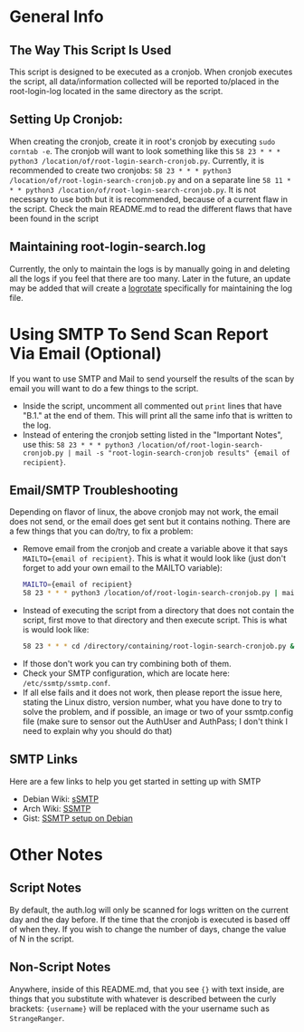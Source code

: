 # General Info
## The Way This Script Is Used
This script is designed to be executed as a cronjob. When cronjob executes the script, all data/information collected will be reported to/placed in the root-login-log located in the same directory as the script. 

## Setting Up Cronjob:
When creating the cronjob, create it in root's cronjob by executing `sudo corntab -e`. The cronjob will want to look something like this `58 23 * * * python3 /location/of/root-login-search-cronjob.py`. Currently, it is recommended to create two cronjobs: `58 23 * * * python3 /location/of/root-login-search-cronjob.py` and on a separate line `58 11 * * * python3 /location/of/root-login-search-cronjob.py`. It is not necessary to use both but it is recommended, because of a current flaw in the script. Check the main README.md to read the different flaws that have been found in the script

## Maintaining root-login-search.log
Currently, the only to maintain the logs is by manually going in and deleting all the logs if you feel that there are too many. Later in the future, an update may be added that will create a [logrotate](https://linux.die.net/man/8/logrotate) specifically for maintaining the log file.

# Using SMTP To Send Scan Report Via Email (Optional)
If you want to use SMTP and Mail to send yourself the results of the scan by email you will want to do a few things to the script.
- Inside the script, uncomment all commented out `print` lines that have "B.1." at the end of them. This will print all the same info that is written to the log.
- Instead of entering the cronjob setting listed in the "Important Notes", use this: `58 23 * * * python3 /location/of/root-login-search-cronjob.py | mail -s "root-login-search-cronjob results" {email of recipient}`.

## Email/SMTP Troubleshooting
Depending on flavor of linux, the above cronjob may not work, the email does not send, or the email does get sent but it contains nothing. There are a few things that you can do/try, to fix a problem:
- Remove email from the cronjob and create a variable above it that says `MAILTO={email of recipient}`. This is what it would look like (just don't forget to add your own email to the MAILTO variable):
  ```sh
  MAILTO={email of recipient}
  58 23 * * * python3 /location/of/root-login-search-cronjob.py | mail -s "root-login-search-cronjob results" $MAILTO
  ```
- Instead of executing the script from a directory that does not contain the script, first move to that directory and then execute script. This is what is would look like:
  ```sh
  58 23 * * * cd /directory/containing/root-login-search-cronjob.py && python3 root-login-search-cronjob.py | mail -s "root-login-search-cronjob results" {email of recipient}
  ```
- If those don't work you can try combining both of them.
- Check your SMTP configuration, which are locate here: `/etc/ssmtp/ssmtp.conf`.
- If all else fails and it does not work, then please report the issue here, stating the Linux distro, version number, what you have done to try to solve the problem, and if possible, an image or two of your ssmtp.config file (make sure to sensor out the AuthUser and AuthPass; I don't think I need to explain why you should do that)

## SMTP Links
Here are a few links to help you get started in setting up with SMTP 
- Debian Wiki: [sSMTP](https://wiki.debian.org/sSMTP)
- Arch Wiki: [SSMTP](https://wiki.archlinux.org/index.php/SSMTP)
- Gist: [SSMTP setup on Debian](https://gist.github.com/StrangeRanger/d8e83e4683ac98510171f716453ba4db)

# Other Notes
## Script Notes
By default, the auth.log will only be scanned for logs written on the current day and the day before. If the time that the cronjob is executed is based off of when they. If you wish to change the number of days, change the value of N in the script.

## Non-Script Notes
Anywhere, inside of this README.md, that you see `{}` with text inside, are things that you substitute with whatever is described between the curly brackets: `{username}` will be replaced with the your username such as `StrangeRanger`.
